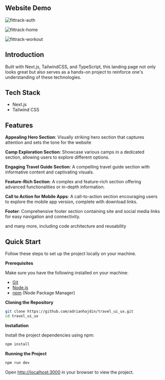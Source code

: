 ## <a name="introduction"> Website Demo</a>
![fittrack-auth](https://github.com/user-attachments/assets/6f868c92-cf48-444a-a020-04f1ceb5fc30)

![fittrack-home](https://github.com/user-attachments/assets/21006a74-53fd-4c27-8158-e8f81cc2d5ed)

![fittrack-workout](https://github.com/user-attachments/assets/d774e99a-6aa3-45e4-8cb3-b38ec9c23278)

## <a name="introduction"> Introduction</a>

Built with Next.js, TailwindCSS, and TypeScript, this landing page not only looks great but also serves as a hands-on project to reinforce one's understanding of these technologies.

## <a name="tech-stack"> Tech Stack</a>

- Next.js
- Tailwind CSS

## <a name="features"> Features</a>

 **Appealing Hero Section**: Visually striking hero section that captures attention and sets the tone for the website

 **Camp Exploration Section**: Showcase various camps in a dedicated section, allowing users to explore different options.

 **Engaging Travel Guide Section**: A compelling travel guide section with informative content and captivating visuals.

 **Feature-Rich Section**: A complex and feature-rich section offering advanced functionalities or in-depth information.

 **Call to Action for Mobile Apps**: A call-to-action section encouraging users to explore the mobile app version, complete with download links.

 **Footer**: Comprehensive footer section containing site and social media links for easy navigation and connectivity.

and many more, including code architecture and reusability 

## <a name="quick-start"> Quick Start</a>

Follow these steps to set up the project locally on your machine.

**Prerequisites**

Make sure you have the following installed on your machine:

- [Git](https://git-scm.com/)
- [Node.js](https://nodejs.org/en)
- [npm](https://www.npmjs.com/) (Node Package Manager)

**Cloning the Repository**

```bash
git clone https://github.com/adrianhajdin/travel_ui_ux.git
cd travel_ui_ux
```

**Installation**

Install the project dependencies using npm:

```bash
npm install
```

**Running the Project**

```bash
npm run dev
```

Open [http://localhost:3000](http://localhost:3000) in your browser to view the project.
